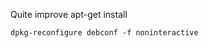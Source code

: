 

Quite improve apt-get install
```
dpkg-reconfigure debconf -f noninteractive
```
<!--stackedit_data:
eyJoaXN0b3J5IjpbNTQwODI3OTkwXX0=
-->